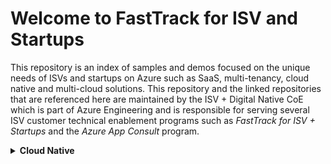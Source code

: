 # Welcome to FastTrack for ISV and Startups

This repository is an index of samples and demos focused on the unique needs of ISVs and startups on Azure such as SaaS, multi-tenancy, cloud native and multi-cloud solutions. This repository and the linked repositories that are referenced here are maintained by the ISV + Digital Native CoE which is part of Azure Engineering and is responsible for serving several ISV customer technical enablement programs such as *FastTrack for ISV + Startups* and the *Azure App Consult* program.
<details><summary><b>Cloud Native</b></summary>
<br>

|Repo|Description|Publish Date|
|-|-|-|
| [Azure Policy for Azure Container Apps](https://github.com/Azure-Samples/aca-azure-policy) | <span style="color:rgb(31, 35, 40);font-family:-apple-system, BlinkMacSystemFont, &quot;Segoe UI&quot;, &quot;Noto Sans&quot;, Helvetica, Arial, sans-serif, &quot;Apple Color Emoji&quot;, &quot;Segoe UI Emoji&quot;;font-size:16px;display:inline !important;">This repository contains<span> </span></span><a href="https://learn.microsoft.com/en-us/azure/governance/policy/overview" rel=nofollow style="box-sizing:border-box;font-family:-apple-system, BlinkMacSystemFont, &quot;Segoe UI&quot;, &quot;Noto Sans&quot;, Helvetica, Arial, sans-serif, &quot;Apple Color Emoji&quot;, &quot;Segoe UI Emoji&quot;;font-size:16px;">Azure Policy</a><span style="color:rgb(31, 35, 40);font-family:-apple-system, BlinkMacSystemFont, &quot;Segoe UI&quot;, &quot;Noto Sans&quot;, Helvetica, Arial, sans-serif, &quot;Apple Color Emoji&quot;, &quot;Segoe UI Emoji&quot;;font-size:16px;display:inline !important;"><span> </span>custom definitions for<span> </span></span><a href="https://learn.microsoft.com/en-us/azure/container-apps/overview" rel=nofollow style="box-sizing:border-box;font-family:-apple-system, BlinkMacSystemFont, &quot;Segoe UI&quot;, &quot;Noto Sans&quot;, Helvetica, Arial, sans-serif, &quot;Apple Color Emoji&quot;, &quot;Segoe UI Emoji&quot;;font-size:16px;">Azure Container Apps</a><span style="color:rgb(31, 35, 40);font-family:-apple-system, BlinkMacSystemFont, &quot;Segoe UI&quot;, &quot;Noto Sans&quot;, Helvetica, Arial, sans-serif, &quot;Apple Color Emoji&quot;, &quot;Segoe UI Emoji&quot;;font-size:16px;display:inline !important;">. Any contribution is more than welcome. Feel free to submit a pull request to add or update custom policy definitions.</span> | *2023-04-03* |

</details>